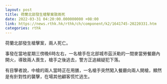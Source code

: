 ```yaml
---
layout: post
title: 荷蘭北部發生槍擊案致兩死
date: 2022-03-31 04:20:00.000000000 +08:00
link: https://news.rthk.hk/rthk/ch/component/k2/1641745-20220331.htm
categories: rthk
---
```


荷蘭北部發生槍擊案，兩人死亡。

事發在當地星期三傍晚6時左右，一名槍手在北部城市茲沃勒的一間麥當勞餐廳內開火，導致兩人喪生，槍手之後逃去，警方正追緝疑犯下落。

有目擊者說，中槍的兩人當時正在用膳，一名槍手突然闖入餐廳向兩人開槍，顯然是有針對性的襲擊，在場其他顧客慌忙逃生。
